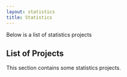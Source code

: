```yaml
---
layout: statistics
title: Statistics
---
```


Below is a list of statistics projects

## List of Projects

This section contains some statistics projects.
